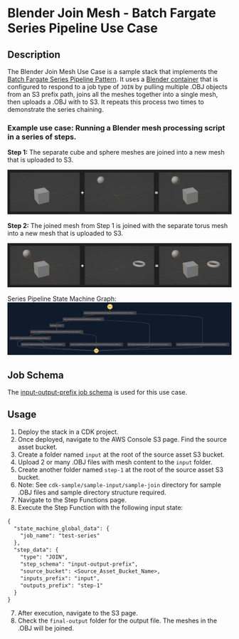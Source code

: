 # Blender Join Mesh - Batch Fargate Series Pipeline Use Case

## Description
The Blender Join Mesh Use Case is a sample stack that implements the [Batch Fargate Series Pipeline Pattern](../../../patterns/aws-batch-fargate-series-pipeline/README.md). It uses a [Blender container](../container/Dockerfile) that is configured to respond to a job type of `JOIN` by pulling multiple .OBJ objects from an S3 prefix path, joins all the meshes together into a single mesh, then uploads a .OBJ with to S3. It repeats this process two times to demonstrate the series chaining.

### Example use case: Running a Blender mesh processing script in a series of steps.

**Step 1:** The separate cube and sphere meshes are joined into a new mesh that is uploaded to S3.

![image](../../../../docs/img/join-mesh-step-1.png)

**Step 2:** The joined mesh from Step 1 is joined with the separate torus mesh into a new mesh that is uploaded to S3.

![image](../../../../docs/img/join-mesh-step-2.png)

Series Pipeline State Machine Graph:
![image](../../../../docs/img/series-pipeline-state-machine.png)

## Job Schema
The [input-output-prefix job schema](../../../constructs/core/job-schemas-lambda-layers/README.md) is used for this use case.

## Usage
1. Deploy the stack in a CDK project. 
2. Once deployed, navigate to the AWS Console S3 page. Find the source asset bucket.
3. Create a folder named `input` at the root of the source asset S3 bucket.
4. Upload 2 or many .OBJ files with mesh content to the `input` folder.
5. Create another folder named `step-1` at the root of the source asset S3 bucket.
6. Note: See `cdk-sample/sample-input/sample-join` directory for sample .OBJ files and sample directory structure required.
7. Navigate to the Step Functions page. 
8. Execute the Step Function with the following input state:
```
{
  "state_machine_global_data": {
    "job_name": "test-series"
  },
  "step_data": {
    "type": "JOIN",
    "step_schema": "input-output-prefix",
    "source_bucket": <Source_Asset_Bucket_Name>,
    "inputs_prefix": "input",
    "outputs_prefix": "step-1"
  }
}
```
7. After execution, navigate to the S3 page.
8. Check the `final-output` folder for the output file. The meshes in the .OBJ will be joined.